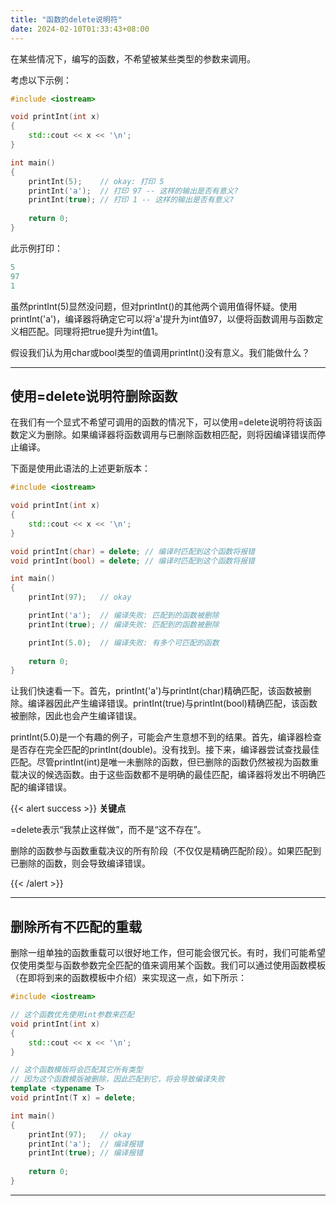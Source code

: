 ```yaml
---
title: "函数的delete说明符"
date: 2024-02-10T01:33:43+08:00
---
```


在某些情况下，编写的函数，不希望被某些类型的参数来调用。

考虑以下示例：

```C++
#include <iostream>

void printInt(int x)
{
    std::cout << x << '\n';
}

int main()
{
    printInt(5);    // okay: 打印 5
    printInt('a');  // 打印 97 -- 这样的输出是否有意义?
    printInt(true); // 打印 1 -- 这样的输出是否有意义?
    
    return 0;
}
```

此示例打印：

```C++
5
97
1
```


虽然printInt(5)显然没问题，但对printInt()的其他两个调用值得怀疑。使用printInt('a')，编译器将确定它可以将'a'提升为int值97，以便将函数调用与函数定义相匹配。同理将把true提升为int值1。

假设我们认为用char或bool类型的值调用printInt()没有意义。我们能做什么？

***
## 使用=delete说明符删除函数

在我们有一个显式不希望可调用的函数的情况下，可以使用=delete说明符将该函数定义为删除。如果编译器将函数调用与已删除函数相匹配，则将因编译错误而停止编译。

下面是使用此语法的上述更新版本：

```C++
#include <iostream>

void printInt(int x)
{
    std::cout << x << '\n';
}

void printInt(char) = delete; // 编译时匹配到这个函数将报错
void printInt(bool) = delete; // 编译时匹配到这个函数将报错

int main()
{
    printInt(97);   // okay

    printInt('a');  // 编译失败: 匹配到的函数被删除
    printInt(true); // 编译失败: 匹配到的函数被删除

    printInt(5.0);  // 编译失败: 有多个可匹配的函数
    
    return 0;
}
```

让我们快速看一下。首先，printInt('a')与printInt(char)精确匹配，该函数被删除。编译器因此产生编译错误。printInt(true)与printInt(bool)精确匹配，该函数被删除，因此也会产生编译错误。

printInt(5.0)是一个有趣的例子，可能会产生意想不到的结果。首先，编译器检查是否存在完全匹配的printInt(double)。没有找到。接下来，编译器尝试查找最佳匹配。尽管printInt(int)是唯一未删除的函数，但已删除的函数仍然被视为函数重载决议的候选函数。由于这些函数都不是明确的最佳匹配，编译器将发出不明确匹配的编译错误。

{{< alert success >}}
**关键点**

=delete表示“我禁止这样做”，而不是“这不存在”。

删除的函数参与函数重载决议的所有阶段（不仅仅是精确匹配阶段）。如果匹配到已删除的函数，则会导致编译错误。

{{< /alert >}}

***
## 删除所有不匹配的重载

删除一组单独的函数重载可以很好地工作，但可能会很冗长。有时，我们可能希望仅使用类型与函数参数完全匹配的值来调用某个函数。我们可以通过使用函数模板（在即将到来的函数模板中介绍）来实现这一点，如下所示：

```C++
#include <iostream>

// 这个函数优先使用int参数来匹配
void printInt(int x)
{
    std::cout << x << '\n';
}

// 这个函数模版将会匹配其它所有类型
// 因为这个函数模版被删除，因此匹配到它，将会导致编译失败
template <typename T>
void printInt(T x) = delete;

int main()
{
    printInt(97);   // okay
    printInt('a');  // 编译报错
    printInt(true); // 编译报错
    
    return 0;
}
```

***
